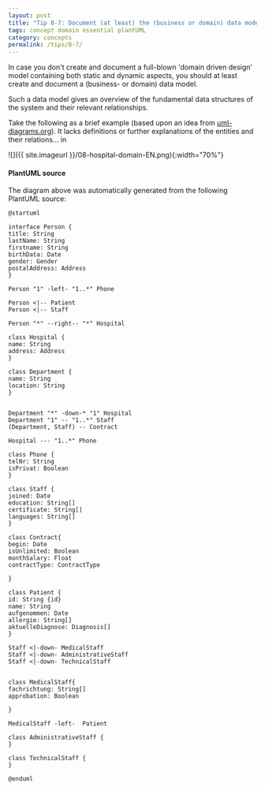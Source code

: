```yaml
---
layout: post
title: "Tip 8-7: Document (at least) the (business or domain) data model!"
tags: concept domain essential plantUML
category: concepts
permalink: /tips/8-7/
---
```


In case you don't create and document a full-blown 'domain driven design' model
containing both static and dynamic aspects, you should at least create and document
a (business- or domain) data model.

Such a data model gives an overview of the fundamental data structures of the system
and their relevant relationships.

Take the following as a brief example (based upon an idea from [uml-diagrams.org](http://www.uml-diagrams.org/)).
It lacks definitions or further explanations of the entities and their relations... in

![]({{ site.imageurl }}/08-hospital-domain-EN.png){:width="70%"}


#### PlantUML source

The diagram above was automatically generated from the following PlantUML source:

```PlantUML
@startuml

interface Person {
title: String
lastName: String
firstname: String
birthData: Date
gender: Gender
postalAddress: Address
}

Person "1" -left- "1..*" Phone

Person <|-- Patient
Person <|-- Staff

Person "*" --right-- "*" Hospital

class Hospital {
name: String
address: Address
}

class Department {
name: String
location: String
}


Department "*" -down-* "1" Hospital
Department "1" -- "1..*" Staff
(Department, Staff) -- Contract

Hospital --- "1..*" Phone

class Phone {
telNr: String
isPrivat: Boolean
}

class Staff {
joined: Date
education: String[]
certificate: String[]
languages: String[]
}

class Contract{
begin: Date
isUnlimited: Boolean
monthSalary: Float
contractType: ContractType

}

class Patient {
id: String {id}
name: String
aufgenommen: Date
allergie: String[]
aktuelleDiagnose: Diagnosis[]
}

Staff <|-down- MedicalStaff
Staff <|-down- AdministrativeStaff
Staff <|-down- TechnicalStaff


class MedicalStaff{
fachrichtung: String[]
approbation: Boolean

}

MedicalStaff -left-  Patient

class AdministrativeStaff {
}

class TechnicalStaff {
}

@enduml
```
